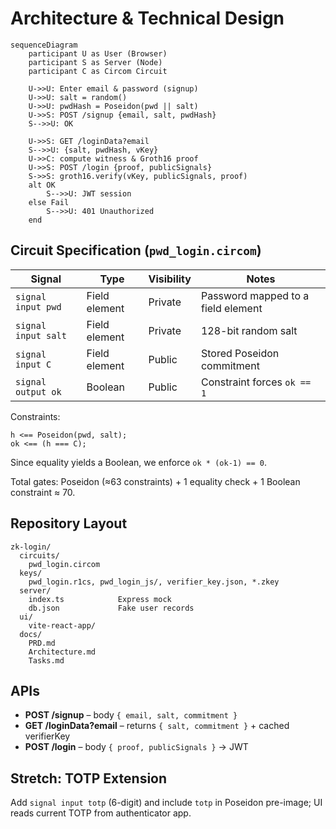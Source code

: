 # Architecture & Technical Design

```mermaid
sequenceDiagram
    participant U as User (Browser)
    participant S as Server (Node)
    participant C as Circom Circuit

    U->>U: Enter email & password (signup)
    U->>U: salt = random()
    U->>U: pwdHash = Poseidon(pwd || salt)
    U->>S: POST /signup {email, salt, pwdHash}
    S-->>U: OK

    U->>S: GET /loginData?email
    S-->>U: {salt, pwdHash, vKey}
    U->>C: compute witness & Groth16 proof
    U->>S: POST /login {proof, publicSignals}
    S->>S: groth16.verify(vKey, publicSignals, proof)
    alt OK
        S-->>U: JWT session
    else Fail
        S-->>U: 401 Unauthorized
    end
```

## Circuit Specification (`pwd_login.circom`)

| Signal              | Type          | Visibility | Notes                              |
| ------------------- | ------------- | ---------- | ---------------------------------- |
| `signal input pwd`  | Field element | Private    | Password mapped to a field element |
| `signal input salt` | Field element | Private    | 128-bit random salt                |
| `signal input C`    | Field element | Public     | Stored Poseidon commitment         |
| `signal output ok`  | Boolean       | Public     | Constraint forces `ok == 1`        |

Constraints:

```text
h <== Poseidon(pwd, salt);
ok <== (h === C);
```

Since equality yields a Boolean, we enforce `ok * (ok-1) == 0`.

Total gates: Poseidon (≈63 constraints) + 1 equality check + 1 Boolean constraint ≈ 70.

## Repository Layout

```
zk-login/
  circuits/
    pwd_login.circom
  keys/
    pwd_login.r1cs, pwd_login_js/, verifier_key.json, *.zkey
  server/
    index.ts            Express mock
    db.json             Fake user records
  ui/
    vite-react-app/
  docs/
    PRD.md
    Architecture.md
    Tasks.md
```

## APIs

- **POST /signup** – body `{ email, salt, commitment }`
- **GET /loginData?email** – returns `{ salt, commitment }` + cached verifierKey
- **POST /login** – body `{ proof, publicSignals }` → JWT

## Stretch: TOTP Extension

Add `signal input totp` (6-digit) and include `totp` in Poseidon pre-image; UI reads current TOTP from authenticator app.
